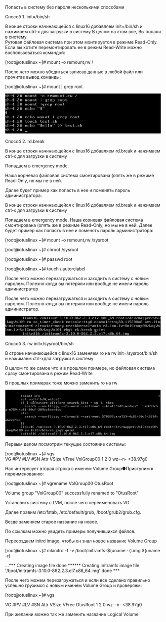 Попасть в систему без пароля несколькими способами

Способ 1. init=/bin/sh

В конце строки начинающейся с linux16 добавляем 
init=/bin/sh и нажимаем сtrl-x для загрузки в систему
В целом на этом все, Вы попали в систему.  
Рутовая файловая система при этом монтируется в режиме Read-Only. 
Если вы хотите перемонтировать ее в режим Read-Write можно воспользоваться командой:

[root@otuslinux ~]# mount -o remount,rw /

После чего можно убедиться записав данные в любой файл или прочитав вывод команды:

[root@otuslinux ~]# mount | grep root

![alt text](screenshots/4.1.png "Способ 1")​

Способ 2. rd.break

В конце строки начинающейся с linux16 добавляем rd.break и нажимаем сtrl-x для загрузки в систему

Попадаем в emergency mode. 

Наша корневая файловая система смонтирована (опять же в режиме Read-Only, но мы не в ней. 

Далее будет пример как попасть в нее и поменять пароль администратора:

В конце строки начинающейся с linux16 добавляем rd.break и нажимаем сtrl-x для загрузки в систему

Попадаем в emergency mode. Наша корневая файловая система смонтирована (опять же в режиме Read-Only, но мы не в ней. Далее будет пример как попасть в нее и поменять пароль администратора:


[root@otuslinux ~]# mount -o remount,rw /sysroot

[root@otuslinux ~]# chroot /sysroot

[root@otuslinux ~]# passwd root

[root@otuslinux ~]# touch /.autorelabel

После чего можно перезагружаться и заходить в систему с новым паролем.
Полезно когда вы потеряли или вообще не имели пароль администратор

После чего можно перезагружаться и заходить в систему с новым паролем. Полезно когда вы потеряли или вообще не имели пароль администратор.

![alt text](screenshots/4.2.png "Способ 2")​

Способ 3. rw init=/sysroot/bin/sh

В строке начинающейся с linux16 заменяем ro на rw init=/sysroot/bin/sh и нажимаем сtrl-xдля загрузки в систему

В целом то же самое что и в прошлом примере, но файловая система сразу смонтирована в режим Read-Write

В прошлых примерах тоже можно заменить ro на rw

![alt text](screenshots/4.3.png "Способ 3")​

Первым делом посмотрим текущее состояние системы:

[root@otuslinux ~]# vgs  
VG   #PV #LV #SN Attr   VSize   VFree  VolGroup00   1   2   0 wz--n- <38.97g0

Нас интересует вторая строка с именем Volume Group●Приступим к переименованию:

[root@otuslinux ~]# vgrename VolGroup00 OtusRoot

Volume group "VolGroup00" successfully renamed to "OtusRoot"

Установить систему с LVM, после чего переименовать VG

Далее правим /etc/fstab, /etc/default/grub, /boot/grub2/grub.cfg. 

Везде заменяем старое название на новое. 

По ссылкам можно увидеть примеры получившихся файлов.

Пересоздаем initrd image, чтобы он знал новое название Volume Group

[root@otuslinux ~]# mkinitrd -f -v /boot/initramfs-$(uname -r).img $(uname -r)

...*** Creating image file done ****** Creating initramfs image file '/boot/initramfs-3.10.0-862.2.3.el7.x86_64.img' done ***

После чего можем перезагружаться и если все сделано правильно успешно грузимся с новым именем Volume Group и проверяем:

[root@otuslinux ~]# vgs  

VG   #PV #LV #SN Attr   VSize   VFree  OtusRoot   1   2   0 wz--n- <38.97g0

При желании можно так же заменить название Logical Volume

